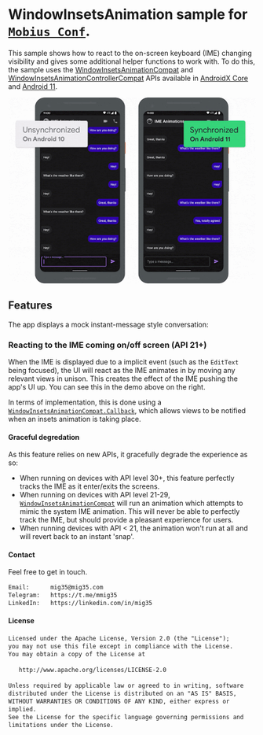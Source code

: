 WindowInsetsAnimation sample for [`Mobius Conf`](https://mobiusconf.com/talks/b52ff4ccd2474f1592cfe59a3294b5f6/).
============

This sample shows how to react to the on-screen keyboard (IME) changing visibility and gives some additional helper functions to work with.
To do this, the sample uses the [WindowInsetsAnimationCompat](https://developer.android.com/reference/androidx/core/view/WindowInsetsAnimationCompat) and [WindowInsetsAnimationControllerCompat](https://developer.android.com/reference/androidx/core/view/WindowInsetsAnimationControllerCompat) APIs available in [AndroidX Core](https://developer.android.com/jetpack/androidx/releases/core) and [Android 11](https://developer.android.com/11).

![Animation showing app in use](./images/software-keyboard.gif)

## Features

The app displays a mock instant-message style conversation:

### Reacting to the IME coming on/off screen (API 21+)

When the IME is displayed due to a implicit event (such as the `EditText` being focused), the UI will react as the IME animates in by moving any relevant views in unison. This creates the effect of the IME pushing the app's UI up. You can see this in the demo above on the right. 

In terms of implementation, this is done using a [`WindowInsetsAnimationCompat.Callback`](https://developer.android.com/reference/androidx/core/view/WindowInsetsAnimationCompat.Callback), which allows views to be notified when an insets animation is taking place. 

#### Graceful degredation
As this feature relies on new APIs, it gracefully degrade the experience as so:

 - When running on devices with API level 30+, this feature perfectly tracks the IME as it enter/exits the screens. 
 - When running on devices with API level 21-29, [`WindowInsetsAnimationCompat`](https://developer.android.com/reference/androidx/core/view/WindowInsetsAnimationCompat) will run an animation which attempts to mimic the system IME animation. This will never be able to perfectly track the IME, but should provide a pleasant experience for users.
 - When running devices with API < 21, the animation won't run at all and will revert back to an instant 'snap'.


#### Contact ####

Feel free to get in touch.

    Email:      mig35@mig35.com
    Telegram:   https://t.me/mmig35
    LinkedIn:   https://linkedin.com/in/mig35


#### License ####

    Licensed under the Apache License, Version 2.0 (the "License");
    you may not use this file except in compliance with the License.
    You may obtain a copy of the License at

       http://www.apache.org/licenses/LICENSE-2.0

    Unless required by applicable law or agreed to in writing, software
    distributed under the License is distributed on an "AS IS" BASIS,
    WITHOUT WARRANTIES OR CONDITIONS OF ANY KIND, either express or implied.
    See the License for the specific language governing permissions and
    limitations under the License.
